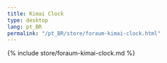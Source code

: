 ```yaml
---
title: Kimai Clock
type: desktop
lang: pt_BR
permalink: "/pt_BR/store/foraum-kimai-clock.html"
---
```


{% include store/foraum-kimai-clock.md %}
